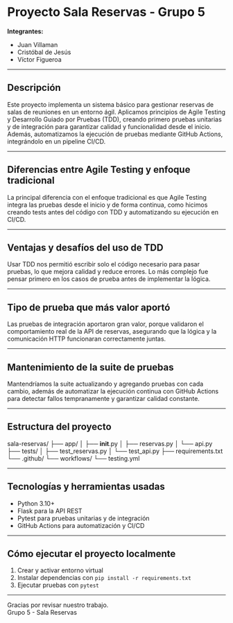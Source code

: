 # Proyecto Sala Reservas - Grupo 5

**Integrantes:**  
- Juan Villaman  
- Cristóbal de Jesús  
- Víctor Figueroa  

---

## Descripción

Este proyecto implementa un sistema básico para gestionar reservas de salas de reuniones en un entorno ágil. Aplicamos principios de Agile Testing y Desarrollo Guiado por Pruebas (TDD), creando primero pruebas unitarias y de integración para garantizar calidad y funcionalidad desde el inicio. Además, automatizamos la ejecución de pruebas mediante GitHub Actions, integrándolo en un pipeline CI/CD.

---

## Diferencias entre Agile Testing y enfoque tradicional

La principal diferencia con el enfoque tradicional es que Agile Testing integra las pruebas desde el inicio y de forma continua, como hicimos creando tests antes del código con TDD y automatizando su ejecución en CI/CD.

---

## Ventajas y desafíos del uso de TDD

Usar TDD nos permitió escribir solo el código necesario para pasar pruebas, lo que mejora calidad y reduce errores. Lo más complejo fue pensar primero en los casos de prueba antes de implementar la lógica.

---

## Tipo de prueba que más valor aportó

Las pruebas de integración aportaron gran valor, porque validaron el comportamiento real de la API de reservas, asegurando que la lógica y la comunicación HTTP funcionaran correctamente juntas.

---

## Mantenimiento de la suite de pruebas

Mantendríamos la suite actualizando y agregando pruebas con cada cambio, además de automatizar la ejecución continua con GitHub Actions para detectar fallos tempranamente y garantizar calidad constante.

---

## Estructura del proyecto

sala-reservas/
├── app/
│   ├── __init__.py
│   ├── reservas.py
│   └── api.py
├── tests/
│   ├── test_reservas.py
│   └── test_api.py
├── requirements.txt
└── .github/
    └── workflows/
        └── testing.yml

---

## Tecnologías y herramientas usadas

- Python 3.10+
- Flask para la API REST
- Pytest para pruebas unitarias y de integración
- GitHub Actions para automatización y CI/CD

---

## Cómo ejecutar el proyecto localmente

1. Crear y activar entorno virtual  
2. Instalar dependencias con `pip install -r requirements.txt`  
3. Ejecutar pruebas con `pytest`  

---

Gracias por revisar nuestro trabajo.  
Grupo 5 - Sala Reservas
